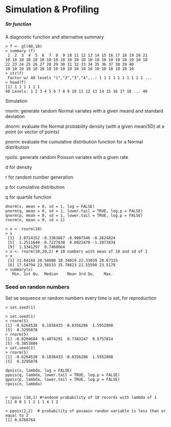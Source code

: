 # Simulation & Profiling

##### Str function

A diagnostic function and alternative summary

```
> f <- gl(40,10)
> summary (f)
 1  2  3  4  5  6  7  8  9 10 11 12 13 14 15 16 17 18 19 20 21 
10 10 10 10 10 10 10 10 10 10 10 10 10 10 10 10 10 10 10 10 10 
22 23 24 25 26 27 28 29 30 31 32 33 34 35 36 37 38 39 40 
10 10 10 10 10 10 10 10 10 10 10 10 10 10 10 10 10 10 10 
> str(f)
 Factor w/ 40 levels "1","2","3","4",..: 1 1 1 1 1 1 1 1 1 1 ...
> head(f)
[1] 1 1 1 1 1 1
40 Levels: 1 2 3 4 5 6 7 8 9 10 11 12 13 14 15 16 17 18 ... 40
```

Simulation

rnorm: generate random Normal variates with a given meand and standard deviation

dnorm: evaluate the Normal probability density \(with a given mean/SD\) at a point \(or vector of points\)

pnorm: evaluate the cumulative distribution function for a Normal distribution

rpolis: generate random Poisson variates with a given rate

d for density

r for random number generation

p for cumulative distribution

q for quartile function

```
dnorm(x, mean = 0, sd = 1, log = FALSE)
pnorm(q, mean = 0, sd = 1, lower.tail = TRUE, log.p = FALSE)
qnorm(p, mean = 0, sd = 1, lower.tail = TRUE, log.p = FALSE)
rnorm(n, mean = 0, sd = 1)
```

```
> x <- rnorm(10)
> x
 [1]  2.0724152 -0.3363667 -0.9007546 -0.2624824
 [5]  1.2511648 -0.7227638  0.6022470 -1.2073834
 [9]  1.5341297  0.7468664
> x <- rnorm(10,20,2) # 10 numbers with mean of 10 and sd of 2
> x
 [1] 21.04184 20.54080 18.34019 22.33039 20.67315
 [6] 17.54794 22.56533 15.78623 21.55598 23.5179
> summary(x)
   Min. 1st Qu.  Median    Mean 3rd Qu.    Max. 
```

### Seed on randon numbers

Set se sequence or random numbers every time is set, for reproduction

```
> set.seed(1)
```

```
> set.seed(1)
> rnorm(5)
[1] -0.6264538  0.1836433 -0.8356286  1.5952808
[5]  0.3295078
> rnorm(5)
[1] -0.8204684  0.4874291  0.7383247  0.5757814
[5] -0.3053884
> set.seed(1)
> rnorm(5)
[1] -0.6264538  0.1836433 -0.8356286  1.5952808
[5]  0.3295078
```

```
dpois(x, lambda, log = FALSE)
ppois(q, lambda, lower.tail = TRUE, log.p = FALSE)
qpois(p, lambda, lower.tail = TRUE, log.p = FALSE)
rpois(n, lambda)
```

```

> rpois (10,1) #randonm probability of 10 records with lambda of 1
[1] 0 0 1 1 2 1 1 4 1 2

> ppois(2,2)  # probability of posaain randon variable is less than or equal to 2
[1] 0.6766764
 
```



